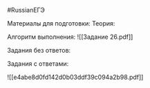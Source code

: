 #RussianЕГЭ 

Материалы для подготовки:
	Теория:



Алгоритм выполнения:
![[Задание 26.pdf]]


Задания без ответов:





Задания с ответами:

![[e4abe8d0fd142d0b03ddf39c094a2b98.pdf]]
